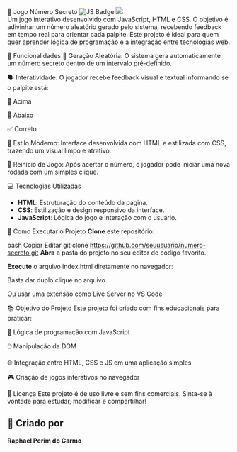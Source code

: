 🔢 Jogo Número Secreto
<img src="https://img.shields.io/badge/Feito%20com-JavaScript-yellow?style=for-the-badge&logo=javascript" alt="JS Badge"> <img src="https://img.shields.io/badge/Status-Concluído-brightgreen?style=for-the-badge"> <br>
Um jogo interativo desenvolvido com JavaScript, HTML e CSS.
O objetivo é adivinhar um número aleatório gerado pelo sistema, recebendo feedback em tempo real para orientar cada palpite.
Este projeto é ideal para quem quer aprender lógica de programação e a integração entre tecnologias web.

🎯 Funcionalidades
🔄 Geração Aleatória:
O sistema gera automaticamente um número secreto dentro de um intervalo pré-definido.

🗣️ Interatividade:
O jogador recebe feedback visual e textual informando se o palpite está:

🔺 Acima

🔻 Abaixo

✅ Correto

🎨 Estilo Moderno:
Interface desenvolvida com HTML e estilizada com CSS, trazendo um visual limpo e atrativo.

🔁 Reinício de Jogo:
Após acertar o número, o jogador pode iniciar uma nova rodada com um simples clique.

💻 Tecnologias Utilizadas
<ul> <li><strong>HTML</strong>: Estruturação do conteúdo da página.</li> <li><strong>CSS</strong>: Estilização e design responsivo da interface.</li> <li><strong>JavaScript</strong>: Lógica do jogo e interação com o usuário.</li> </ul>
🚀 Como Executar o Projeto
<strong>Clone</strong> este repositório:

bash
Copiar
Editar
git clone https://github.com/seuusuario/numero-secreto.git
<strong>Abra</strong> a pasta do projeto no seu editor de código favorito.

<strong>Execute</strong> o arquivo index.html diretamente no navegador:

Basta dar duplo clique no arquivo

Ou usar uma extensão como Live Server no VS Code


📚 Objetivo do Projeto
Este projeto foi criado com fins educacionais para praticar:

🧩 Lógica de programação com JavaScript

🖱️ Manipulação da DOM

🌐 Integração entre HTML, CSS e JS em uma aplicação simples

🎮 Criação de jogos interativos no navegador

📝 Licença
Este projeto é de uso livre e sem fins comerciais.
Sinta-se à vontade para estudar, modificar e compartilhar!

## 👤 Criado por

<strong>Raphael Perim do Carmo</strong>
